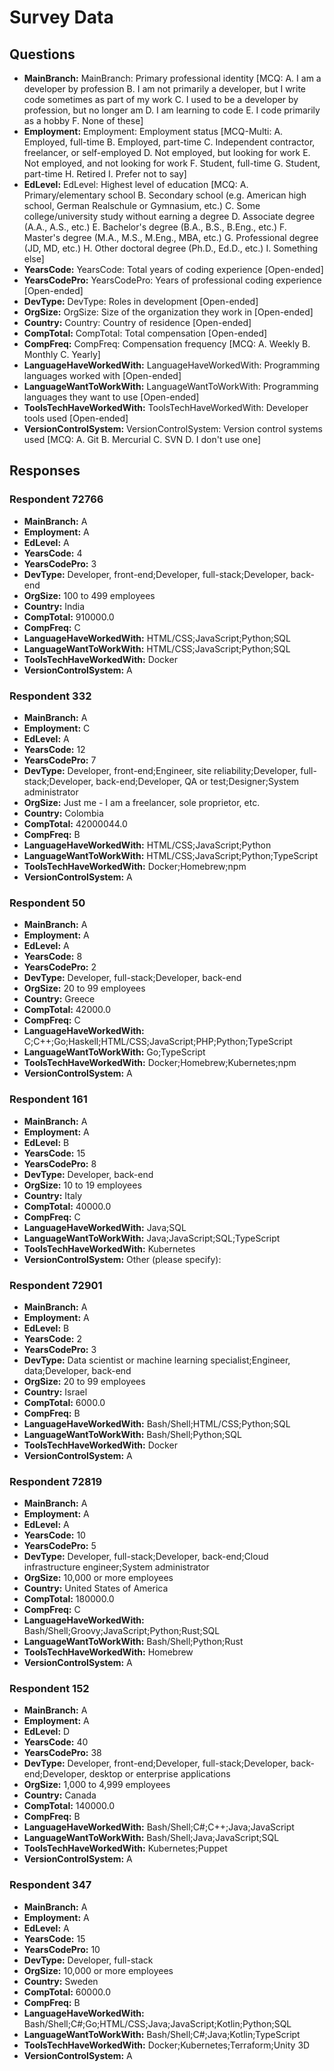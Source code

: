 # Survey Data

## Questions

- **MainBranch:** MainBranch: Primary professional identity [MCQ: A. I am a developer by profession B. I am not primarily a developer, but I write code sometimes as part of my work C. I used to be a developer by profession, but no longer am D. I am learning to code E. I code primarily as a hobby F. None of these]
- **Employment:** Employment: Employment status [MCQ-Multi: A. Employed, full-time B. Employed, part-time C. Independent contractor, freelancer, or self-employed D. Not employed, but looking for work E. Not employed, and not looking for work F. Student, full-time G. Student, part-time H. Retired I. Prefer not to say]
- **EdLevel:** EdLevel: Highest level of education [MCQ: A. Primary/elementary school B. Secondary school (e.g. American high school, German Realschule or Gymnasium, etc.) C. Some college/university study without earning a degree D. Associate degree (A.A., A.S., etc.) E. Bachelor's degree (B.A., B.S., B.Eng., etc.) F. Master's degree (M.A., M.S., M.Eng., MBA, etc.) G. Professional degree (JD, MD, etc.) H. Other doctoral degree (Ph.D., Ed.D., etc.) I. Something else]
- **YearsCode:** YearsCode: Total years of coding experience [Open-ended]
- **YearsCodePro:** YearsCodePro: Years of professional coding experience [Open-ended]
- **DevType:** DevType: Roles in development [Open-ended]
- **OrgSize:** OrgSize: Size of the organization they work in [Open-ended]
- **Country:** Country: Country of residence [Open-ended]
- **CompTotal:** CompTotal: Total compensation [Open-ended]
- **CompFreq:** CompFreq: Compensation frequency [MCQ: A. Weekly B. Monthly C. Yearly]
- **LanguageHaveWorkedWith:** LanguageHaveWorkedWith: Programming languages worked with [Open-ended]
- **LanguageWantToWorkWith:** LanguageWantToWorkWith: Programming languages they want to use [Open-ended]
- **ToolsTechHaveWorkedWith:** ToolsTechHaveWorkedWith: Developer tools used [Open-ended]
- **VersionControlSystem:** VersionControlSystem: Version control systems used [MCQ: A. Git B. Mercurial C. SVN D. I don't use one]

## Responses

### Respondent 72766

- **MainBranch:** A
- **Employment:** A
- **EdLevel:** A
- **YearsCode:** 4
- **YearsCodePro:** 3
- **DevType:** Developer, front-end;Developer, full-stack;Developer, back-end
- **OrgSize:** 100 to 499 employees
- **Country:** India
- **CompTotal:** 910000.0
- **CompFreq:** C
- **LanguageHaveWorkedWith:** HTML/CSS;JavaScript;Python;SQL
- **LanguageWantToWorkWith:** HTML/CSS;JavaScript;Python;SQL
- **ToolsTechHaveWorkedWith:** Docker
- **VersionControlSystem:** A

### Respondent 332

- **MainBranch:** A
- **Employment:** C
- **EdLevel:** A
- **YearsCode:** 12
- **YearsCodePro:** 7
- **DevType:** Developer, front-end;Engineer, site reliability;Developer, full-stack;Developer, back-end;Developer, QA or test;Designer;System administrator
- **OrgSize:** Just me - I am a freelancer, sole proprietor, etc.
- **Country:** Colombia
- **CompTotal:** 42000044.0
- **CompFreq:** B
- **LanguageHaveWorkedWith:** HTML/CSS;JavaScript;Python
- **LanguageWantToWorkWith:** HTML/CSS;JavaScript;Python;TypeScript
- **ToolsTechHaveWorkedWith:** Docker;Homebrew;npm
- **VersionControlSystem:** A

### Respondent 50

- **MainBranch:** A
- **Employment:** A
- **EdLevel:** A
- **YearsCode:** 8
- **YearsCodePro:** 2
- **DevType:** Developer, full-stack;Developer, back-end
- **OrgSize:** 20 to 99 employees
- **Country:** Greece
- **CompTotal:** 42000.0
- **CompFreq:** C
- **LanguageHaveWorkedWith:** C;C++;Go;Haskell;HTML/CSS;JavaScript;PHP;Python;TypeScript
- **LanguageWantToWorkWith:** Go;TypeScript
- **ToolsTechHaveWorkedWith:** Docker;Homebrew;Kubernetes;npm
- **VersionControlSystem:** A

### Respondent 161

- **MainBranch:** A
- **Employment:** A
- **EdLevel:** B
- **YearsCode:** 15
- **YearsCodePro:** 8
- **DevType:** Developer, back-end
- **OrgSize:** 10 to 19 employees
- **Country:** Italy
- **CompTotal:** 40000.0
- **CompFreq:** C
- **LanguageHaveWorkedWith:** Java;SQL
- **LanguageWantToWorkWith:** Java;JavaScript;SQL;TypeScript
- **ToolsTechHaveWorkedWith:** Kubernetes
- **VersionControlSystem:** Other (please specify):

### Respondent 72901

- **MainBranch:** A
- **Employment:** A
- **EdLevel:** B
- **YearsCode:** 2
- **YearsCodePro:** 3
- **DevType:** Data scientist or machine learning specialist;Engineer, data;Developer, back-end
- **OrgSize:** 20 to 99 employees
- **Country:** Israel
- **CompTotal:** 6000.0
- **CompFreq:** B
- **LanguageHaveWorkedWith:** Bash/Shell;HTML/CSS;Python;SQL
- **LanguageWantToWorkWith:** Bash/Shell;Python;SQL
- **ToolsTechHaveWorkedWith:** Docker
- **VersionControlSystem:** A

### Respondent 72819

- **MainBranch:** A
- **Employment:** A
- **EdLevel:** A
- **YearsCode:** 10
- **YearsCodePro:** 5
- **DevType:** Developer, full-stack;Developer, back-end;Cloud infrastructure engineer;System administrator
- **OrgSize:** 10,000 or more employees
- **Country:** United States of America
- **CompTotal:** 180000.0
- **CompFreq:** C
- **LanguageHaveWorkedWith:** Bash/Shell;Groovy;JavaScript;Python;Rust;SQL
- **LanguageWantToWorkWith:** Bash/Shell;Python;Rust
- **ToolsTechHaveWorkedWith:** Homebrew
- **VersionControlSystem:** A

### Respondent 152

- **MainBranch:** A
- **Employment:** A
- **EdLevel:** D
- **YearsCode:** 40
- **YearsCodePro:** 38
- **DevType:** Developer, front-end;Developer, full-stack;Developer, back-end;Developer, desktop or enterprise applications
- **OrgSize:** 1,000 to 4,999 employees
- **Country:** Canada
- **CompTotal:** 140000.0
- **CompFreq:** B
- **LanguageHaveWorkedWith:** Bash/Shell;C#;C++;Java;JavaScript
- **LanguageWantToWorkWith:** Bash/Shell;Java;JavaScript;SQL
- **ToolsTechHaveWorkedWith:** Kubernetes;Puppet
- **VersionControlSystem:** A

### Respondent 347

- **MainBranch:** A
- **Employment:** A
- **EdLevel:** A
- **YearsCode:** 15
- **YearsCodePro:** 10
- **DevType:** Developer, full-stack
- **OrgSize:** 10,000 or more employees
- **Country:** Sweden
- **CompTotal:** 60000.0
- **CompFreq:** B
- **LanguageHaveWorkedWith:** Bash/Shell;C#;Go;HTML/CSS;Java;JavaScript;Kotlin;Python;SQL
- **LanguageWantToWorkWith:** Bash/Shell;C#;Java;Kotlin;TypeScript
- **ToolsTechHaveWorkedWith:** Docker;Kubernetes;Terraform;Unity 3D
- **VersionControlSystem:** A

